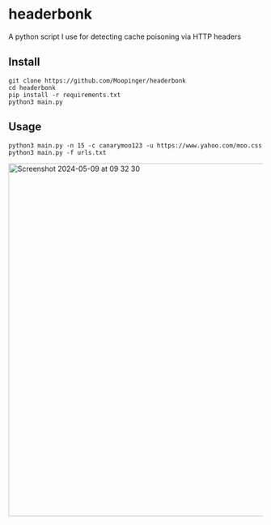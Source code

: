 # headerbonk
A python script I use for detecting cache poisoning via HTTP headers

## Install 

```
git clone https://github.com/Moopinger/headerbonk
cd headerbonk
pip install -r requirements.txt
python3 main.py
```
## Usage

```
python3 main.py -n 15 -c canarymoo123 -u https://www.yahoo.com/moo.css
python3 main.py -f urls.txt
```

<img width="697" alt="Screenshot 2024-05-09 at 09 32 30" src="https://github.com/Moopinger/headerbonk/assets/60342347/a37d6dd7-854b-47ab-b44f-538ae649455f">
